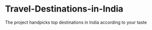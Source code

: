 # Travel-Destinations-in-India
The project handpicks top destinations in India according to your taste

